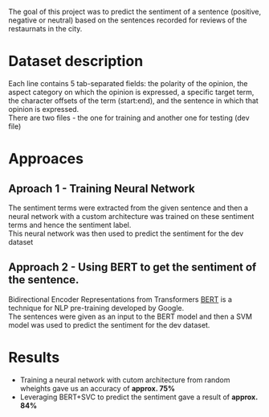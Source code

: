The goal of this project was to predict the sentiment of a sentence (positive, negative or neutral) based on the sentences recorded for reviews of the restaurnats in the city.

# Dataset description 
Each line contains 5 tab-separated fields: the polarity of the opinion, the aspect category on which the opinion is expressed, a specific target term, the character offsets of the term (start:end), and the sentence in which that opinion is expressed.  
There are two files - the one for training and another one for testing (dev file)

# Approaces  
## Aproach 1 - Training Neural Network 

The sentiment terms were extracted from the given sentence and then a neural network with a custom architecture was trained on these sentiment terms and hence the sentiment label.  
This neural network was then used to predict the sentiment for the dev dataset

## Approach 2 - Using BERT to get the sentiment of the sentence.
Bidirectional Encoder Representations from Transformers [BERT](https://ai.googleblog.com/2018/11/open-sourcing-bert-state-of-art-pre.html) is a technique for NLP pre-training developed by Google.  
The sentences were given as an input to the BERT model and then a SVM model was used to predict the sentiment for the dev dataset.  

# Results

- Training a neural network with cutom architecture from random wheights gave us an accuracy of **approx. 75%**  
- Leveraging BERT+SVC to predict the sentiment gave a result of **approx. 84%** 
